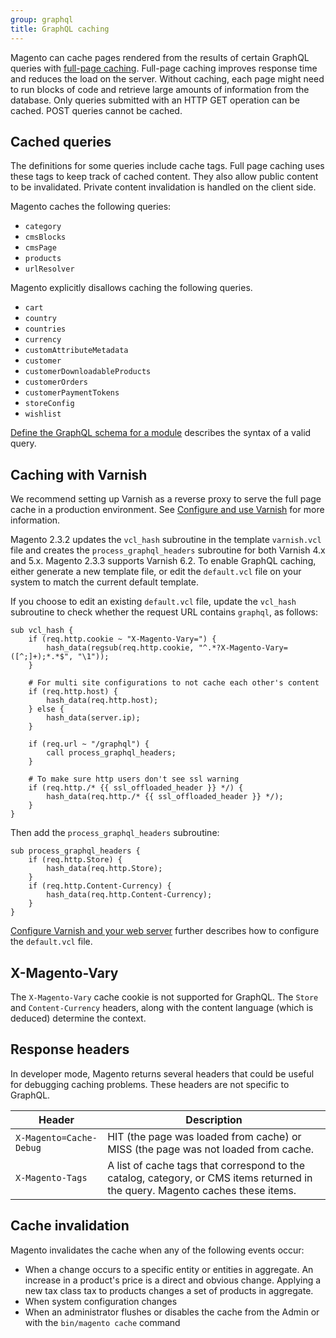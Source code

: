```yaml
---
group: graphql
title: GraphQL caching
---
```


Magento can cache pages rendered from the results of certain GraphQL queries with [full-page caching]({{page.baseurl}}/extension-dev-guide/cache/page-caching.html). Full-page caching improves response time and reduces the load on the server. Without caching, each page might need to run blocks of code and retrieve large amounts of information from the database. Only queries submitted with an HTTP GET operation can be cached. POST queries cannot be cached.

## Cached queries

The definitions for some queries include cache tags. Full page caching uses these tags to keep track of cached content. They also allow public content to be invalidated. Private content invalidation is handled on the client side.

Magento caches the following queries:

* `category`
* `cmsBlocks`
* `cmsPage`
* `products`
* `urlResolver`

Magento explicitly disallows caching the following queries.

* `cart`
* `country`
* `countries`
* `currency`
* `customAttributeMetadata`
* `customer`
* `customerDownloadableProducts`
* `customerOrders`
* `customerPaymentTokens`
* `storeConfig`
* `wishlist`

[Define the GraphQL schema for a module]({{page.baseurl}}/graphql/develop/create-graphqls-file.html) describes the syntax of a valid query.

## Caching with Varnish

We recommend setting up Varnish as a reverse proxy to serve the full page cache in a production environment. See [Configure and use Varnish]({{page.baseurl}}/config-guide/varnish/config-varnish.html) for more information.

Magento 2.3.2 updates the `vcl_hash` subroutine in the template `varnish.vcl` file and creates the `process_graphql_headers` subroutine for both Varnish 4.x and 5.x. Magento 2.3.3 supports Varnish 6.2. To enable GraphQL caching, either generate a new template file, or edit the `default.vcl` file on your system to match the current default template.

If you choose to edit an existing `default.vcl` file, update the `vcl_hash` subroutine to check whether the request URL contains `graphql`, as follows:

```text
sub vcl_hash {
    if (req.http.cookie ~ "X-Magento-Vary=") {
        hash_data(regsub(req.http.cookie, "^.*?X-Magento-Vary=([^;]+);*.*$", "\1"));
    }

    # For multi site configurations to not cache each other's content
    if (req.http.host) {
        hash_data(req.http.host);
    } else {
        hash_data(server.ip);
    }

    if (req.url ~ "/graphql") {
        call process_graphql_headers;
    }

    # To make sure http users don't see ssl warning
    if (req.http./* {{ ssl_offloaded_header }} */) {
        hash_data(req.http./* {{ ssl_offloaded_header }} */);
    }
}
```

Then add the `process_graphql_headers` subroutine:

```text
sub process_graphql_headers {
    if (req.http.Store) {
        hash_data(req.http.Store);
    }
    if (req.http.Content-Currency) {
        hash_data(req.http.Content-Currency);
    }
}
```

[Configure Varnish and your web server]({{page.baseurl}}/config-guide/varnish/config-varnish-configure.html) further describes how to configure the `default.vcl` file.

## X-Magento-Vary 
The `X-Magento-Vary` cache cookie is not supported for GraphQL. The `Store` and `Content-Currency`  headers, along with the content language (which is deduced) determine the context.

## Response headers

In developer mode, Magento returns several headers that could be useful for debugging caching problems. These headers are not specific to GraphQL.

Header | Description
--- |---
`X-Magento=Cache-Debug` | HIT (the page was loaded from cache) or MISS (the page was not loaded from cache.
`X-Magento-Tags` | A list of cache tags that correspond to the catalog, category, or CMS items returned in the query. Magento caches these items.

## Cache invalidation

Magento invalidates the cache when any of the following events occur:

* When a change occurs to a specific entity or entities in aggregate. An increase in a product's price is a direct and obvious change. Applying a new tax class tax to products changes a set of products in aggregate.
* When system configuration changes
* When an administrator flushes or disables the cache from the Admin or with the `bin/magento cache` command
